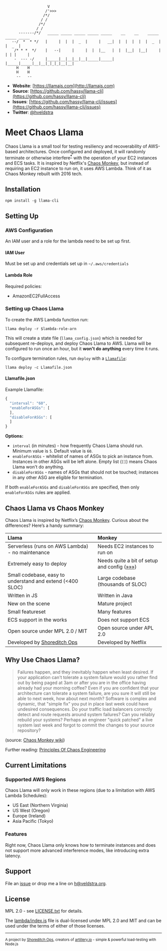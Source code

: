 ```
                   V
                  /'>>>
                 /*/
                / /
               /*/
              / /
      -------/*/   _____ _____ _____ _____ _____    __    __    _____ _____ _____
   --/  *  * */   |     |  |  |  _  |     |   __|  |  |  |  |  |  _  |     |  _  |
    /* * *  */    |   --|     |     |  |  |__   |  |  |__|  |__|     | | | |     |
    -  --- -/     |_____|__|__|__|__|_____|_____|  |_____|_____|__|__|_|_|_|__|__|
     H    H
     H    H
     --   --
```

- **Website**: [https://llamajs.com](http://llamajs.com)
- **Source**: [https://github.com/hassy/llama-cli](https://github.com/hassy/llama-cli)
- **Issues**: [https://github.com/hassy/llama-cli/issues](https://github.com/hassy/llama-cli/issues)
- **Twitter**: [@hveldstra](https://twitter.com/hveldstra)

# Meet Chaos Llama

Chaos Llama is a small tool for testing resiliency and recoverability of AWS-based architectures. Once configured and deployed, it will randomly terminate or otherwise interfere<sup>**[*](#features)**</sup> with the operation of your EC2 instances and ECS tasks. It is inspired by Netflix's [Chaos Monkey](https://github.com/Netflix/SimianArmy/wiki/Chaos-Monkey), but instead of requiring an EC2 instance to run on, it uses AWS Lambda. Think of it as Chaos Monkey rebuilt with 2016 tech.

## Installation

```shell
npm install -g llama-cli
```

## Setting Up
### AWS Configuration

An IAM user and a role for the lambda need to be set up first.

#### IAM User

Must be set up and credentials set up in `~/.aws/credentials`

#### Lambda Role

Required policies:
- AmazonEC2FullAccess

### Setting up Chaos Llama

To create the AWS Lambda function run:

```shell
llama deploy -r $lambda-role-arn
```

This will create a state file (`llama_config.json`) which is needed for
subsequent re-deploys, and deploy Chaos Llama to AWS. Llama will be configured
to run once an hour, but it **won't do anything** every time it runs.

To configure termination rules, run `deploy` with a [`Llamafile`](./Llamafile.json):

```shell
llama deploy -c Llamafile.json
```

#### Llamafile.json

Example Llamafile:

```javascript
{
  "interval": "60",
  "enableForASGs": [
  ],
  "disableForASGs": [
  ]
}
```

**Options:**

- `interval` (in minutes) - how frequently Chaos Llama should run. Minimum
value is `5`. Default value is `60`.
- `enableForASGs` - whitelist of names of ASGs to pick an instance from.
Instances in other ASGs will be left alone. Empty list (`[]`) means Chaos Llama
won't do anything.
- `disableForASGs` - names of ASGs that should not be touched; instances in any
other ASG are eligible for termination.

If both `enableForASGs` and `disableForASGs` are specified, then only
`enableForASGs` rules are applied.

## Chaos Llama vs Chaos Monkey

Chaos Llama is inspired by Netflix’s <a href="https://github.com/Netflix/SimianArmy/wiki/Chaos-Monkey">Chaos Monkey</a>. Curious about the differences? Here’s a handy summary:

| Llama           | Monkey  |
|:-------------|:-----|
| Serverless (runs on AWS Lambda) - no maintenance | Needs EC2 instances to run on |
| Extremely easy to deploy      | Needs quite a bit of setup and config ([&raquo;&raquo;&raquo;](https://github.com/Netflix/SimianArmy/wiki/Quick-Start-Guide)) |
| Small codebase, easy to understand and extend (<400 SLOC)      | Large codebase (thousands of SLOC) |
| Written in JS | Written in Java |
| New on the scene | Mature project |
| Small featureset | Many features |
| ECS support in the works | Does not support ECS |
| Open source under MPL 2.0 / MIT | Open source under APL 2.0 |
| Developed by [Shoreditch Ops](https://twitter.com/ShoreditchOps) | Developed by Netflix |


## Why Use Chaos Llama?

> Failures happen, and they inevitably happen when least desired. If your application can't tolerate a system failure would you rather find out by being paged at 3am or after you are in the office having already had your morning coffee? Even if you are confident that your architecture can tolerate a system failure, are you sure it will still be able to next week, how about next month? Software is complex and dynamic, that "simple fix" you put in place last week could have undesired consequences. Do your traffic load balancers correctly detect and route requests around system failures? Can you reliably rebuild your systems? Perhaps an engineer "quick patched" a live system last week and forgot to commit the changes to your source repository?

(source: [Chaos Monkey wiki](https://github.com/Netflix/SimianArmy/wiki/Chaos-Monkey#why-run-chaos-monkey))

Further reading: [Principles Of Chaos Engineering](http://principlesofchaos.org)

## Current Limitations

### Supported AWS Regions

Chaos Llama will only work in these regions (due to a limitation with AWS Lambda Schedules):

- US East (Northern Virginia)
- US West (Oregon)
- Europe (Ireland)
- Asia Pacific (Tokyo)

### Features

Right now, Chaos Llama only knows how to terminate instances and does not support more advanced interference modes, like introducing extra latency.

## Support

File an [issue](https://github.com/hassy/llama-cli/issues) or drop me a line on [h@veldstra.org](mailto:h@veldstra.org).

## License

MPL 2.0 - see [LICENSE.txt](./LICENSE.txt) for details.

The [lambda/index.js](./lambda/index.js) file is dual-licensed under MPL 2.0 and MIT and can be used under the terms of either of those licenses.

---

<sub>A project by [Shoreditch Ops](https://twitter.com/ShoreditchOps), creators of [artillery.io](https://artillery.io) - simple &amp; powerful load-testing with Node.js</sub>
